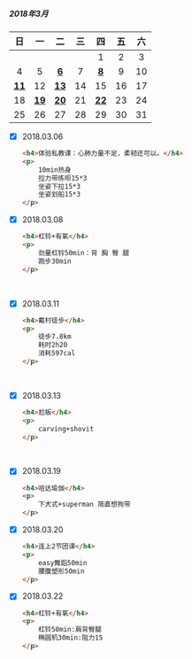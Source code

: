 ##### 2018年3月

|      日       |      一       |      二       |  三  |      四       |  五  |  六  |
| :-----------: | :-----------: | :-----------: | :--: | :-----------: | :--: | :--: |
|               |               |               |      |       1       |  2   |  3   |
|       4       |       5       | <u>**6**</u>  |  7   | <u>**8**</u>  |  9   |  10  |
| <u>**11**</u> |      12       | **<u>13</u>** |  14  |      15       |  16  |  17  |
|      18       | <u>**19**</u> | **<u>20</u>** |  21  | **<u>22</u>** |  23  |  24  |
|      25       |      26       |      27       |  28  |      29       |  30  |  31  |

- [x] 2018.03.06  

  ```html
  <h4>体验私教课：心肺力量不足，柔韧还可以。</h4>
  <p>
      10min热身
      拉力带练呗15*3
      坐姿下拉15*3
      坐姿划船15*3
  </p>
  ```

- [x] 2018.03.08

  ```html
  <h4>杠铃+有氧</h4>
  <p>
      劲量杠铃50min：背 胸 臀 腿
      跑步30min
  </p>
  ```

  ​

- [x] 2018.03.11 

  ```html
  <h4>戴村徒步</h4>
  <p>
      徒步7.8km
      耗时2h20
      消耗597cal
  </p>
  ```

  ​

- [x] 2018.03.13  

  ```html
  <h4>尬板</h4>
  <p>
      carving+shovit 
  </p>
  ```

  ​

- [x] 2018.03.19  

  ```html
  <h4>哈达瑜伽</h4>
  <p>
      下犬式+superman 简直想狗带
  </p>
  ```


- [x] 2018.03.20

  ```html
  <h4>连上2节团课</h4>
  <p>
      easy舞蹈50min
      腰腹塑形50min
  </p>
  ```


- [x] 2018.03.22

  ```html
  <h4>杠铃+有氧</h4>
  <p>
      杠铃50min:肩背臀腿
      椭圆机30min:阻力15
  </p>
  ```

  ​